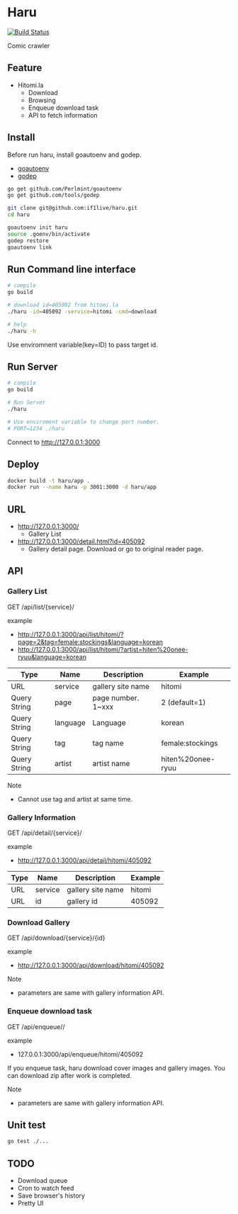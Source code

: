 # Haru

[![Build Status](https://travis-ci.org/if1live/haru.svg?branch=master)](https://travis-ci.org/if1live/haru)

Comic crawler

## Feature
* Hitomi.la
  * Download
  * Browsing
  * Enqueue download task
  * API to fetch information

## Install

Before run haru, install goautoenv and godep.

* [goautoenv](https://github.com/Perlmint/goautoenv)
* [godep](github.com/tools/godep)

```bash
go get github.com/Perlmint/goautoenv
go get github.com/tools/godep

git clone git@github.com:if1live/haru.git
cd haru

goautoenv init haru
source .goenv/bin/activate
godep restore
goautoenv link
```

## Run Command line interface
```bash
# compile
go build

# download id=405092 from hitomi.la
./haru -id=405092 -service=hitomi -cmd=download

# help
./haru -h
```

Use enviromnent variable(key=ID) to pass target id.

## Run Server
```bash
# compile
go build

# Run Server
./haru

# Use enviroment variable to change port number.
# PORT=1234 ./haru
```

Connect to http://127.0.0.1:3000

## Deploy

``` bash
docker build -t haru/app .
docker run --name haru -p 3001:3000 -d haru/app
```

## URL
* http://127.0.0.1:3000/
  * Gallery List
* http://127.0.0.1:3000/detail.html?id=405092
  * Gallery detail page. Download or go to original reader page.

## API
### Gallery List

GET /api/list/{service}/

example
* http://127.0.0.1:3000/api/list/hitomi/?page=2&tag=female:stockings&language=korean
* http://127.0.0.1:3000/api/list/hitomi/?artist=hiten%20onee-ryuu&language=korean

| Type | Name | Description | Example |
|------|------|-------------|---------|
| URL  | service | gallery site name | hitomi |
| Query String | page | page number. 1~xxx | 2 (default=1) |
| Query String | language | Language | korean |
| Query String | tag | tag name | female:stockings |
| Query String | artist | artist name  | hiten%20onee-ryuu |

Note
* Cannot use tag and artist at same time.

### Gallery Information
GET /api/detail/{service}/<id>

example
* http://127.0.0.1:3000/api/detail/hitomi/405092

| Type | Name | Description | Example |
|------|------|-------------|---------|
| URL  | service | gallery site name | hitomi |
| URL  | id | gallery id | 405092 |

### Download Gallery
GET /api/download/{service}/{id}

example
* http://127.0.0.1:3000/api/download/hitomi/405092

Note
* parameters are same with gallery information API.

### Enqueue download task
GET /api/enqueue/<service>/<id>

example
* 127.0.0.1:3000/api/enqueue/hitomi/405092

If you enqueue task, haru download cover images and gallery images.
You can download zip after work is completed.

Note
* parameters are same with gallery information API.


## Unit test

```bash
go test ./...
```

## TODO
* Download queue
* Cron to watch feed
* Save browser's history
* Pretty UI
